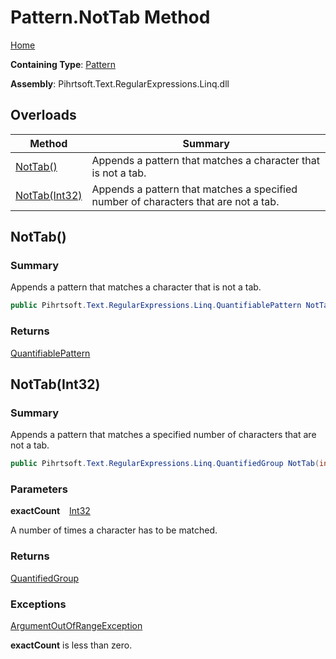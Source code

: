 # Pattern\.NotTab Method

[Home](../../../../../../README.md)

**Containing Type**: [Pattern](../README.md)

**Assembly**: Pihrtsoft\.Text\.RegularExpressions\.Linq\.dll

## Overloads

| Method | Summary |
| ------ | ------- |
| [NotTab()](#Pihrtsoft_Text_RegularExpressions_Linq_Pattern_NotTab) | Appends a pattern that matches a character that is not a tab\. |
| [NotTab(Int32)](#Pihrtsoft_Text_RegularExpressions_Linq_Pattern_NotTab_System_Int32_) | Appends a pattern that matches a specified number of characters that are not a tab\. |

## NotTab\(\) <a name="Pihrtsoft_Text_RegularExpressions_Linq_Pattern_NotTab"></a>

### Summary

Appends a pattern that matches a character that is not a tab\.

```csharp
public Pihrtsoft.Text.RegularExpressions.Linq.QuantifiablePattern NotTab()
```

### Returns

[QuantifiablePattern](../../QuantifiablePattern/README.md)

## NotTab\(Int32\) <a name="Pihrtsoft_Text_RegularExpressions_Linq_Pattern_NotTab_System_Int32_"></a>

### Summary

Appends a pattern that matches a specified number of characters that are not a tab\.

```csharp
public Pihrtsoft.Text.RegularExpressions.Linq.QuantifiedGroup NotTab(int exactCount)
```

### Parameters

**exactCount** &ensp; [Int32](https://docs.microsoft.com/en-us/dotnet/api/system.int32)

A number of times a character has to be matched\.

### Returns

[QuantifiedGroup](../../QuantifiedGroup/README.md)

### Exceptions

[ArgumentOutOfRangeException](https://docs.microsoft.com/en-us/dotnet/api/system.argumentoutofrangeexception)

**exactCount** is less than zero\.

